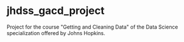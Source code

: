 # jhdss_gacd_project
Project for the course "Getting and Cleaning Data" of the Data Science specialization offered by Johns Hopkins.
